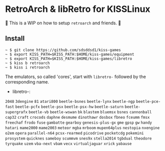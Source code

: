 # RetroArch & libRetro for KISSLinux

:construction: This is a WIP on how to setup `retroarch` and friends. :construction:

## Install

```
~ $ git clone https://github.com/sdsddsd1/kiss-games
~ $ export KISS_PATH=$KISS_PATH:$HOME/kiss-games/equipment
~ $ export KISS_PATH=$KISS_PATH:$HOME/kiss-games/libretro
~ $ kiss b retroarch
~ $ kiss i retroarch
```

The emulators, so called 'cores', start with `libretro-` followed by the corresponding name.

 * libretro-:  
   
`2048` `3dengine` `81` `atari800` `beetle-bsnes` `beetle-lynx` `beetle-ngp` `beetle-pce-fast` `beetle-pcfx` `beetle-psx` `beetle-psx-hw` `beetle-saturn`
`beetle-supergrafx` `beetle-vb` `beetle-wswan` `bk` `blastem` `bluemsx` `bsnes` `cannonball` `cap32` `craft` `crocods` `daphne` `desmume` `dinothawr` `dosbox`
`fbneo` `fceumm` `fmsx` `freechaf` `frodo` `fuse` `gambatte` `gearboy` `genesis-plus-gx` `gme` `gpsp` `gw` `handy` `hatari` `mame2000` `mame2003`
`meteor` `mgba` `mrboom` `mupen64plus` `nestopia` `nxengine` `o2em` `opera` `parallel-n64` `pcsx-rearmed` `picodrive` `pocketcdg` `pokemini` `prosystem`
`quicknes` `sameboy` `scummvm` `snes9x` `stella2014` `tgbdual` `theodore` `tyrquake` `uzem` `vba-next` `vbam` `vecx` `virtualjaguar` `xrick` `yabause`
